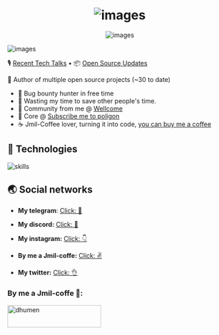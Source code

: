 <h1 align='center'>
    <img src='https://github.com/plinom/plinom/blob/main/README/titles.gif' alt='images'>
</h1>

<p align='center'>
    <img src='https://github.com/plinom/plinom/blob/main/README/Group%202.png' alt='images'>
</p>

<img src='https://github.com/plinom/plinom/blob/main/README/gipss.gif' alt='images'>

🎙 [Recent Tech Talks](https://www.polywork.com/warengonzaga/collections/1284) • 📦 [Open Source Updates](https://www.polywork.com/warengonzaga/collections/1194)

  💝 Author of multiple open source projects (~30 to date)
- 🔏 Bug bounty hunter in free time
- 🎯 Wasting my time to save other people's time.
- 💼 Community from me @ [Wellcome](https://telegram.me/maxonchicks)
- 💜 Core @ [Subscribe me to poligon](https://www.poliigon.com/account?tab=dashboard)
- ☕ Jmil-Coffee lover, turning it into code, [you can buy me a coffee](https://www.buymeacoffee.com/MaxonDev)

## 🔧 ****Technologies****

![skills](https://skillicons.dev/icons?i=html,css,sass,php,wordpress,nodejs,vue,react,mysql,py,vim,git,figma,bash,jquery,vscode&theme=light)

## 🌏 ****Social networks****

- **My telegram**: [Click: 🤙](https://telegram.me/maxonchicks)

- **My discord:** [Click: 🤞](https://discordapp.com/users/7502)

- **My instagram:** [Click: 👇](https://instagram.com/maxondev)

- **By me a Jmil-coffe:** [Click: ✌️](https://www.buymeacoffee.com/MaxonDev)

- **My twitter:** [Click: 👌](https://twitter.com/maxondevelop)

<h3 align="left">By me a Jmil-coffe 💞:</h3>
<p>
    <a href="https://www.buymeacoffee.com/MaxonDev">
        <img align="left" src="https://cdn.buymeacoffee.com/buttons/v2/default-yellow.png" height="50" width="210" alt="dhumen" />
    </a>
</p><br><br>
